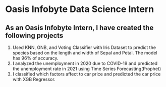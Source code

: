 # Oasis Infobyte Data Science Intern

## As an Oasis Infobyte Intern, I have created the following projects
  1. Used KNN, GNB, and Voting Classifier with Iris Dataset to predict the species based on the length and width of Sepal and Petal. The model has 96% of accuracy.
  2. I analyzed the unemployment in 2020 due to COVID-19 and predicted the unemployment rate in 2021 using Time Series Forecasting(Prophet)
  3. I classified which factors affect to car price and predicted the car price with XGB Regressor.
